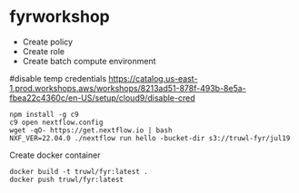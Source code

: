 # fyrworkshop
- Create policy
- Create role
- Create batch compute environment

#disable temp credentials
https://catalog.us-east-1.prod.workshops.aws/workshops/8213ad51-878f-493b-8e5a-fbea22c4360c/en-US/setup/cloud9/disable-cred
```
npm install -g c9
c9 open nextflow.config
wget -qO- https://get.nextflow.io | bash
NXF_VER=22.04.0 ./nextflow run hello -bucket-dir s3://truwl-fyr/jul19
```

Create docker container
```
docker build -t truwl/fyr:latest .
docker push truwl/fyr:latest
```

